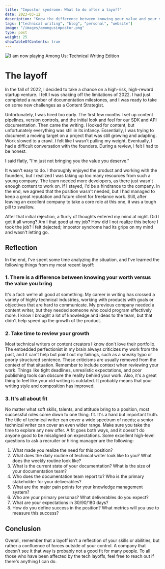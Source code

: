```yaml
---
title: "Impostor syndrome: What to do after a layoff"
date: 2023-03-12
description: "Know the difference between knowing your value and your value to a company or team."
tags: ["technical writing", "blog", "personal", "website"]
image: "/images/amongusimpostor.png"
type: post
weight: 25
showTableOfContents: true
---
```


![I am now playing Among Us: Technical Writing Edition](/images/amongustiny.png)
# The layoff

In the fall of 2022, I decided to take a chance on a high-risk, high-reward startup venture. I felt I was shaking off the limitations of 2022. I had just completed a number of documentation milestones, and I was ready to take on some new challenges as a Content Strategist. 

Unfortunately, I was hired too early. The first few months I set up content pipelines, version controls, and the initial look and feel for our SDK and API documentation. Then came the writing. I looked for content, but unfortunately everything was still in its infancy. Essentially, I was trying to document a moving target on a project that was still growing and adapting. Work slowed to a crawl. I felt like I wasn't pulling my weight. Eventually, I had a difficult conversation with the founders. During a review, I felt I had to be honest.

I said flatly, "I'm just not bringing you the value you deserve."

It wasn't easy to do. I thoroughly enjoyed the product and working with the founders, but I realized I was taking up too many resources from such a young company. The team needed more developers, as there just wasn't enough content to work on. If I stayed, I'd be a hindrance to the company. In the end, we agreed that the position wasn't needed, but I had managed to keep a great reputation and future client for freelance work. Still, after leaving an excellent company to take a core role at this one, it was a tough pill to swallow.

After that initial rejection, a flurry of thoughts entered my mind at night. Did I get it all wrong? Am I that good at my job? How did I not realize this before I took the job? I felt dejected; impostor syndrome had its grips on my mind and wasn't letting go. 

## Reflection 

In the end, I've spent some time analyzing the situation, and I've learned the following things from my most recent layoff:

### 1. There is a difference between knowing your worth versus the value you bring

It's a fact: we're all good at something. My career in writing has crossed a variety of highly technical industries, working with products with goals or objectives that are hard to communicate. My previous company needed a content writer, but they needed someone who could program effectively more. I know I brought a lot of knowledge and ideas to the team, but that didn't help speed up the growth of the product. 

### 2. Take time to review your growth

Most technical writers or content creators I know don't love their portfolio. The embedded perfectionist in my brain always criticizes my work from the past, and it can't help but point out my failings, such as a sneaky typo or poorly structured sentence. These criticisms are usually removed from the context of that situation. Remember to include context when reviewing your work. Things like tight deadlines, unrealistic expectations, and poor publishing tools can obscure the reality behind your work. Also, it's a great thing to feel like your old writing is outdated. It probably means that your writing style and composition has improved.

### 3. It's all about fit

No matter what soft skills, talents, and attitude bring to a position, most successful roles come down to one thing: fit. It's a hard but important truth. The title of technical writer can cover a wide spectrum of needs; a senior technical writer can cover an even wider range. Make sure you take the time to explore any new offer. A fit goes both ways, and it doesn't do anyone good to be misaligned on expectations. Some excellent high-level questions to ask a recruiter or hiring manager are the following:

1. What made you realize the need for this position?
2. What does the daily routine of technical writer look like to you? What does the weekly routine look like?
3. What is the current state of your documentation? What is the size of your documentation team?
4. Who does the documentation team report to? Who is the primary stakeholder for your deliverables?
5. What are the major pain points for your knowledge management system?
6. Who are your primary personas? What deliverables do you expect?
7. What are your expectations in 30/90/180 days?
8. How do you define success in the position? What metrics will you use to measure this success?

## Conclusion

Overall, remember that a layoff isn't a reflection of your skills or abilities, but rather a confluence of forces outside of your control. A company that doesn't see it that way is probably not a good fit for many people. To all those who have been affected by the tech layoffs, feel free to reach out if there's anything I can do.


